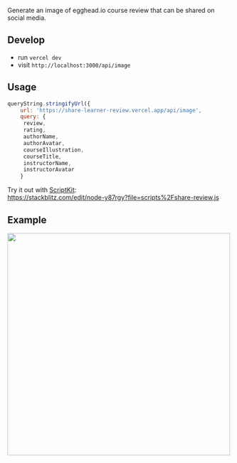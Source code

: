 Generate an image of egghead.io course review that can be shared on social media.

## Develop

- run `vercel dev`
- visit `http://localhost:3000/api/image`

## Usage

```js
queryString.stringifyUrl({
    url: 'https://share-learner-review.vercel.app/api/image',
    query: {
     review,
     rating,
     authorName,
     authorAvatar,
     courseIllustration,
     courseTitle,
     instructorName,
     instructorAvatar
    }
```

Try it out with [ScriptKit](https://www.scriptkit.com/):<br/>
https://stackblitz.com/edit/node-y87rgy?file=scripts%2Fshare-review.js

## Example

<img src="https://share-learner-review.vercel.app/api/image?authorAvatar=https%3A%2F%2Fgravatar.com%2Favatar%2Fc44960e16988a85b6591e0c1b981da1b.png%3Fs%3D128%26d%3Dmp&authorName=Zac%20Jones&courseIllustration=https%3A%2F%2Fd2eip9sf3oo6c2.cloudfront.net%2Fplaylists%2Fsquare_covers%2F000%2F530%2F989%2Fthumb%2Fimage.png&courseTitle=Introduction%20to%20GROQ%20Query%20Language&rating=5&review=This%20course%20gave%20a%20clear%20picture%20of%20how%20to%20filter%20and%20build%20your%20data%20exactly%20how%20you%20need%20with%20GROQ.%20%0A%0AI%20loved%20the%20latter%20half%20of%20the%20course%20where%20John%20shows%20how%20to%20access%20and%20utilize%20parent%20scope%20in%20nested%20queries.%20%0A%0AThanks%20for%20this%20John%21" width="500" />
